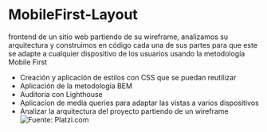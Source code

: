 # MobileFirst-Layout

frontend de un sitio web partiendo de su wireframe, analizamos su arquitectura y construimos en código cada una de sus partes para que este se adapte a cualquier dispositivo de los usuarios usando la metodología Mobile First

-   Creación y aplicación de estilos con CSS que se puedan reutilizar
-   Aplicación de la metodología BEM
-   Auditoría con Lighthouse
-   Aplicacíon de media queries para adaptar las vistas a varios dispositivos
-   Analizar la arquitectura del proyecto partiendo de un wireframe
![Fuente: Platzi.com](https://static.platzi.com/media/landing-projects/mobile-first_proyecto.gif)

